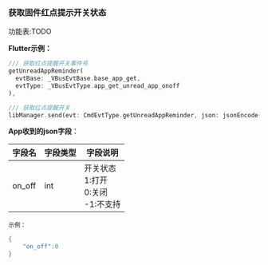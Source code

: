 ### 获取固件红点提示开关状态


功能表:TODO

**Flutter示例：**

```dart
/// 获取红点提醒开关事件号
getUnreadAppReminder(
  evtBase: _VBusEvtBase.base_app_get,
  evtType: _VBusEvtType.app_get_unread_app_onoff
),

/// 获取红点提醒开关
libManager.send(evt: CmdEvtType.getUnreadAppReminder, json: jsonEncode(json));
```



**App收到的json字段**：

| 字段名 | 字段类型 | 字段说明                                           |
| ------ | -------- | -------------------------------------------------- |
| on_off | int      | 开关状态  <br />1:打开 <br />0:关闭<br />-1:不支持 |

`示例：`

```c
{
    "on_off":0
}
```
